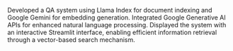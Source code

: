 Developed a QA system using Llama Index for document indexing and Google Gemini for embedding generation. Integrated Google Generative AI APIs for enhanced natural language processing. Displayed the system with an interactive Streamlit interface, enabling efficient information retrieval through a vector-based search mechanism.
